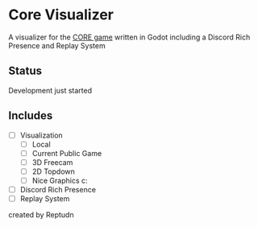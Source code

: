 # Core Visualizer
A visualizer for the [CORE game](https://github.com/42core-team) written in Godot including a Discord Rich Presence and Replay System

## Status
Development just started

## Includes
- [ ] Visualization
    - [ ] Local
    - [ ] Current Public Game
    - [ ] 3D Freecam
    - [ ] 2D Topdown
    - [ ] Nice Graphics c:
- [ ] Discord Rich Presence
- [ ] Replay System

created by Reptudn